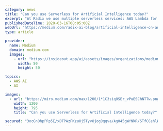 ```yaml
---
category: news
title: "Can you use Serverless for Artificial Intelligence today?"
excerpt: "At Radix we use multiple serverless services: AWS Lambda for computational ... tasks that are neither real-time nor involving artificial intelligence. But when does it make sense to use them ..."
publishedDateTime: 2020-03-16T08:05:00Z
webUrl: "https://medium.com/radix-ai-blog/artificial-intelligence-on-aws-lambda-9ef45ffe1309?source=post_recirc---------1------------------"
type: article

provider:
  name: Medium
  domain: medium.com
  images:
    - url: "https://insideout.app/ai/assets/images/organizations/medium.com-50x50.jpg"
      width: 50
      height: 50

topics:
  - AWS AI
  - AI

images:
  - url: "https://miro.medium.com/max/1200/1*1C3siq0SEr_vPuESChNTTw.png"
    width: 1200
    height: 795
    title: "Can you use Serverless for Artificial Intelligence today?"

secured: "3ocGnOhpPRp5E/xDTPAzFKzuHj5Tyv8jogOqqva/Ag045gWYNkR/STfCCehlWZ9PZrO02HCaI5W49bOuGrHGnio3SPztVi6Oep5XLW+wh5eaiS9zY4tgNa/HBqZrIPdp/3nYAZeuJmCuODhn/pV3Wz8y8vp+nc/v1ZbsoqzQdF9PJR+74IhelNXDXfL8TNlVfRIIwJazfqXnoMsyxQHFW4Sg+6c6SnckAuxRBSLiJ0qI0ehbi1ceID5Xy+RHerKFWqQfcxNnWXUxbuKbw12mFZIXFPpYuHELAztB8uivPqpD8nzBn8xoC9AiTZ0TO/j4;VtC7JlOgO6twm5NLIAEAlA=="
---
```


